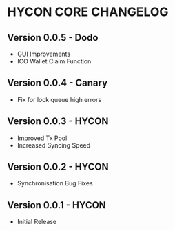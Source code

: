 HYCON CORE CHANGELOG
======
## Version 0.0.5 - Dodo
- GUI Improvements
- ICO Wallet Claim Function
## Version 0.0.4 - Canary
- Fix for lock queue high errors
## Version 0.0.3 - HYCON
- Improved Tx Pool
- Increased Syncing Speed
## Version 0.0.2 - HYCON
- Synchronisation Bug Fixes
## Version 0.0.1 - HYCON
- Initial Release
